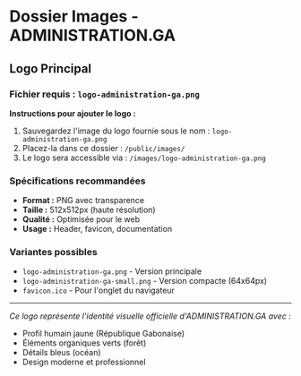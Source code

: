 # Dossier Images - ADMINISTRATION.GA

## Logo Principal

### Fichier requis : `logo-administration-ga.png`

**Instructions pour ajouter le logo :**

1. Sauvegardez l'image du logo fournie sous le nom : `logo-administration-ga.png`
2. Placez-la dans ce dossier : `/public/images/`
3. Le logo sera accessible via : `/images/logo-administration-ga.png`

### Spécifications recommandées
- **Format :** PNG avec transparence
- **Taille :** 512x512px (haute résolution)
- **Qualité :** Optimisée pour le web
- **Usage :** Header, favicon, documentation

### Variantes possibles
- `logo-administration-ga.png` - Version principale
- `logo-administration-ga-small.png` - Version compacte (64x64px)
- `favicon.ico` - Pour l'onglet du navigateur

---

*Ce logo représente l'identité visuelle officielle d'ADMINISTRATION.GA avec :*
- Profil humain jaune (République Gabonaise)
- Éléments organiques verts (forêt)
- Détails bleus (océan)
- Design moderne et professionnel
